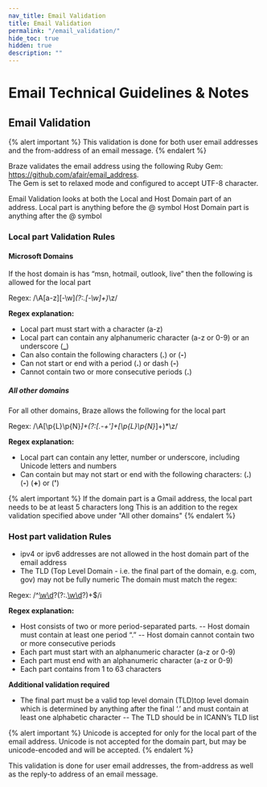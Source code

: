 ```yaml
---
nav_title: Email Validation 
title: Email Validation
permalink: "/email_validation/"
hide_toc: true
hidden: true
description: ""
---
```


# Email Technical Guidelines & Notes

## Email Validation

{% alert important %}
This validation is done for both user email addresses and the from-address of an email message.
{% endalert %}

Braze validates the email address using the following Ruby Gem: https://github.com/afair/email_address.  
The Gem is set to relaxed mode and configured to accept UTF-8 character.

Email Validation looks at both the Local and Host Domain part of an address.
Local part is anything before the @ symbol
Host Domain part is anything after the @ symbol


### Local part Validation Rules
#### Microsoft Domains
If the host domain is has “msn, hotmail, outlook, live” then the following is allowed for the local part

Regex: /\A[a-z][\-\w]*(?:\.[\-\w]+)*\z/

**Regex explanation:**
- Local part must start with a character (a-z)
- Local part can contain any alphanumeric character (a-z or 0-9) or an underscore (**_**)
- Can also contain the following characters (**.**) or (**-**)
- Can not start or end with a period (**.**) or dash (**-**)
- Cannot contain two or more consecutive periods (**.**)


##### All other domains
For all other domains, Braze allows the following for the local part

Regex: /\A[\p\{L}\p\{N}_]+(?:[\.\-\+\']+[\p\{L}\p\{N}_]+)*\z/

**Regex explanation:**
- Local part can contain any letter, number or underscore, including Unicode letters and numbers
- Can contain but may not start or end with the following characters: (**.**) (**-**) (**+**) or (**'**)

{% alert important %}
If the domain part is a Gmail address, the local part needs to be at least 5 characters long
This is an addition to the regex validation specified above under "All other domains"
{% endalert %}


### Host part validation Rules
- ipv4 or ipv6 addresses are not allowed in the host domain part of the email address
- The TLD (Top Level Domain - i.e. the final part of the domain, e.g.  com, gov) may not be fully numeric
The domain must match the regex: 

Regex: /^[\w\d](?:[\w\d-]{0,61}[\w\d])?(?:\.[\w\d](?:[\w\d-]{0,61}[\w\d])?)+$/i

**Regex explanation:**

- Host consists of two or more period-separated parts. 
-- Host domain must contain at least one period “.”
-- Host domain cannot contain two or more consecutive periods
- Each part must start with an alphanumeric character (a-z or 0-9)
- Each part must end with an alphanumeric character (a-z or 0-9)
- Each part contains from 1 to 63 characters

**Additional validation required** 
- The final part must be a valid top level domain (TLD)top level domain which is determined by anything after the final ‘.’ and must contain at least one alphabetic character
-- The TLD should be in ICANN’s TLD list 


{% alert important %}
Unicode is accepted for only for the local part of the email address.
Unicode is not accepted for the domain part, but may be unicode-encoded and will be accepted. 
{% endalert %}

This validation is done for user email addresses, the from-address as well as the reply-to address  of an email message.

